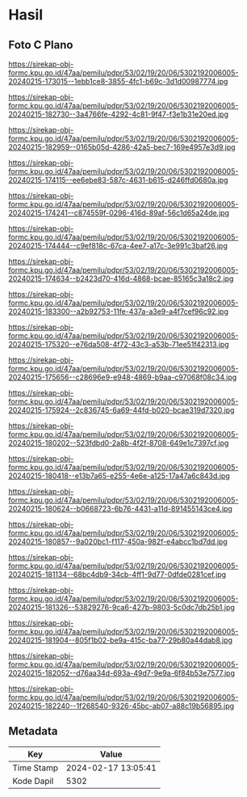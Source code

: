 # Hasil

## Foto C Plano

https://sirekap-obj-formc.kpu.go.id/47aa/pemilu/pdpr/53/02/19/20/06/5302192006005-20240215-173015--1ebb1ce8-3855-4fc1-b69c-3d1d00987774.jpg

https://sirekap-obj-formc.kpu.go.id/47aa/pemilu/pdpr/53/02/19/20/06/5302192006005-20240215-182730--3a4766fe-4292-4c81-9f47-f3e1b31e20ed.jpg

https://sirekap-obj-formc.kpu.go.id/47aa/pemilu/pdpr/53/02/19/20/06/5302192006005-20240215-182959--0165b05d-4286-42a5-bec7-169e4957e3d9.jpg

https://sirekap-obj-formc.kpu.go.id/47aa/pemilu/pdpr/53/02/19/20/06/5302192006005-20240215-174115--ee6ebe83-587c-4631-b615-d246ffd0680a.jpg

https://sirekap-obj-formc.kpu.go.id/47aa/pemilu/pdpr/53/02/19/20/06/5302192006005-20240215-174241--c874559f-0296-416d-89af-56c1d65a24de.jpg

https://sirekap-obj-formc.kpu.go.id/47aa/pemilu/pdpr/53/02/19/20/06/5302192006005-20240215-174444--c9ef818c-67ca-4ee7-a17c-3e991c3baf26.jpg

https://sirekap-obj-formc.kpu.go.id/47aa/pemilu/pdpr/53/02/19/20/06/5302192006005-20240215-174634--b2423d70-416d-4868-bcae-85165c3a18c2.jpg

https://sirekap-obj-formc.kpu.go.id/47aa/pemilu/pdpr/53/02/19/20/06/5302192006005-20240215-183300--a2b92753-11fe-437a-a3e9-a4f7cef96c92.jpg

https://sirekap-obj-formc.kpu.go.id/47aa/pemilu/pdpr/53/02/19/20/06/5302192006005-20240215-175320--e76da508-4f72-43c3-a53b-71ee51f42313.jpg

https://sirekap-obj-formc.kpu.go.id/47aa/pemilu/pdpr/53/02/19/20/06/5302192006005-20240215-175656--c28696e9-e948-4869-b9aa-c97068f08c34.jpg

https://sirekap-obj-formc.kpu.go.id/47aa/pemilu/pdpr/53/02/19/20/06/5302192006005-20240215-175924--2c836745-6a69-44fd-b020-bcae319d7320.jpg

https://sirekap-obj-formc.kpu.go.id/47aa/pemilu/pdpr/53/02/19/20/06/5302192006005-20240215-180202--523fdbd0-2a8b-4f2f-8708-649e1c7397cf.jpg

https://sirekap-obj-formc.kpu.go.id/47aa/pemilu/pdpr/53/02/19/20/06/5302192006005-20240215-180418--e13b7a65-e255-4e6e-a125-17a47a6c843d.jpg

https://sirekap-obj-formc.kpu.go.id/47aa/pemilu/pdpr/53/02/19/20/06/5302192006005-20240215-180624--b0668723-6b76-4431-a11d-891455143ce4.jpg

https://sirekap-obj-formc.kpu.go.id/47aa/pemilu/pdpr/53/02/19/20/06/5302192006005-20240215-180857--9a020bc1-f117-450a-982f-e4abcc1bd7dd.jpg

https://sirekap-obj-formc.kpu.go.id/47aa/pemilu/pdpr/53/02/19/20/06/5302192006005-20240215-181134--68bc4db9-34cb-4ff1-9d77-0dfde0281cef.jpg

https://sirekap-obj-formc.kpu.go.id/47aa/pemilu/pdpr/53/02/19/20/06/5302192006005-20240215-181326--53829276-9ca6-427b-9803-5c0dc7db25b1.jpg

https://sirekap-obj-formc.kpu.go.id/47aa/pemilu/pdpr/53/02/19/20/06/5302192006005-20240215-181904--805f1b02-be9a-415c-ba77-29b80a44dab8.jpg

https://sirekap-obj-formc.kpu.go.id/47aa/pemilu/pdpr/53/02/19/20/06/5302192006005-20240215-182052--d76aa34d-693a-49d7-9e9a-6f84b53e7577.jpg

https://sirekap-obj-formc.kpu.go.id/47aa/pemilu/pdpr/53/02/19/20/06/5302192006005-20240215-182240--1f268540-9326-45bc-ab07-a88c19b56895.jpg


## Metadata

| Key        | Value               |
| ---------- | ------------------- |
| Time Stamp | 2024-02-17 13:05:41 |
| Kode Dapil | 5302                |



